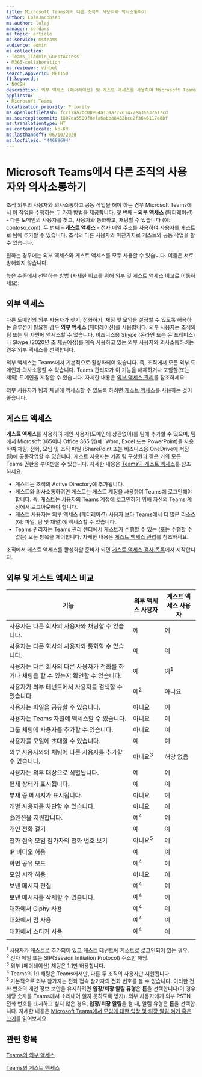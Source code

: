 ```yaml
---
title: Microsoft Teams에서 다른 조직의 사용자와 의사소통하기
author: LolaJacobsen
ms.author: lolaj
manager: serdars
ms.topic: article
ms.service: msteams
audience: admin
ms.collection:
- Teams_ITAdmin_GuestAccess
- M365-collaboration
ms.reviewer: vinbel
search.appverid: MET150
f1.keywords:
- NOCSH
description: 외부 액세스 (페더레이션) 및 게스트 액세스를 사용하여 Microsoft Teams에서 다른 조직의 사용자와 의사소통하는 방법을 알아봅니다.
appliesto:
- Microsoft Teams
localization_priority: Priority
ms.openlocfilehash: fcc17aa7bc00904a13aa77761472ea3ea37a17cd
ms.sourcegitcommit: 1807ea5509f8efa6abba8462bce2f3646117e8bf
ms.translationtype: HT
ms.contentlocale: ko-KR
ms.lasthandoff: 06/10/2020
ms.locfileid: "44689694"
---
```

<a name="communicate-with-users-from-other-organizations-in-microsoft-teams"></a>Microsoft Teams에서 다른 조직의 사용자와 의사소통하기
======================================================

조직 외부의 사용자와 의사소통하고 공동 작업을 해야 하는 경우 Microsoft Teams에서 이 작업을 수행하는 두 가지 방법을 제공합니다. 첫 번째 – **외부 액세스** (페더레이션) - 다른 도메인의 사용자를 찾고, 사용자와 통화하고, 채팅할 수 있습니다 (예: contoso.com). 두 번째 – **게스트 액세스** - 전자 메일 주소를 사용하여 사용자를 게스트로 팀에 추가할 수 있습니다. 조직의 다른 사용자와 마찬가지로 게스트와 공동 작업을 할 수 있습니다.

원하는 경우에는 외부 액세스와 게스트 액세스를 모두 사용할 수 있습니다. 이들은 서로 방해되지 않습니다.

높은 수준에서 선택하는 방법 (자세한 비교를 위해 [외부 및 게스트 액세스 비교](#compare-external-and-guest-access)로 이동하세요):

## <a name="external-access"></a>외부 액세스

다른 도메인의 외부 사용자가 찾기, 전화하기, 채팅 및 모임을 설정할 수 있도록 허용하는 솔루션이 필요한 경우 **외부 액세스** (페더레이션)를 사용합니다. 외부 사용자는 조직의 팀 또는 팀 자원에 액세스할 수 없습니다. 비즈니스용 Skype (온라인 또는 온 프레미스) 나 Skype (2020년 초 제공예정)를 계속 사용하고 있는 외부 사용자와 의사소통하려는 경우 외부 액세스를 선택합니다. 

외부 액세스는 Teams에서 기본적으로 활성화되어 있습니다. 즉, 조직에서 모든 외부 도메인과 의사소통할 수 있습니다. Teams 관리자가 이 기능을 해제하거나 포함할(또는 제외) 도메인을 지정할 수 있습니다. 자세한 내용은 [외부 액세스 관리](manage-external-access.md)를 참조하세요. 

외부 사용자가 팀과 채널에 액세스할 수 있도록 하려면 [게스트 액세스](#guest-access)를 사용하는 것이 좋습니다. 


## <a name="guest-access"></a>게스트 액세스

**게스트 액세스**를 사용하여 개인 사용자(도메인에 상관없이)를 팀에 추가할 수 있으며, 팀에서 Microsoft 365이나 Office 365 앱(예: Word, Excel 또는 PowerPoint)을 사용하여 채팅, 전화, 모임 및 조직 파일 (SharePoint 또는 비즈니스용 OneDrive에 저장된)에 공동작업할 수 있습니다. 게스트 사용자는 기존 팀 구성원과 같은 거의 모든 Teams 권한을 부여받을 수 있습니다. 자세한 내용은 [Teams의 게스트 액세스](guest-access.md)를 참조하세요.

- 게스트는 조직의 Active Directory에 추가됩니다.
- 게스트와 의사소통하려면 게스트는 게스트 계정을 사용하여 Teams에 로그인해야 합니다. 즉, 게스트는 사용자의 Teams 계정에 로그인하기 위해 자신의 Teams 계정에서 로그아웃해야 합니다.
- 게스트 사용자는 외부 액세스 (페더레이션) 사용자 보다 Teams에서 더 많은 리소스 (예: 파일, 팀 및 채널)에 액세스할 수 있습니다.
- Teams 관리자는 Teams 관리 센터에서 게스트가 수행할 수 있는 (또는 수행할 수 없는) 모든 항목을 제어합니다. 자세한 내용은 [게스트 액세스 관리](manage-guests.md)를 참조하세요.

조직에서 게스트 액세스를 활성화할 준비가 되면 [게스트 액세스 검사 목록](guest-access-checklist.md)에서 시작합니다.


## <a name="compare-external-and-guest-access"></a>외부 및 게스트 액세스 비교

| 기능 | 외부 액세스 사용자 | 게스트 액세스 사용자 |
|---------|-----------------------|--------------------|
| 사용자는 다른 회사의 사용자와 채팅할 수 있습니다. | 예 |예 |
| 사용자는 다른 회사의 사용자와 통화할 수 있습니다. | 예 | 예 |
| 사용자는 다른 회사의 다른 사용자가 전화를 하거나 채팅을 할 수 있는지 확인할 수 있습니다. | 예 | 예<sup>1</sup> |
| 사용자가 외부 테넌트에서 사용자를 검색할 수 있습니다. | 예<sup>2</sup> | 아니요 |
| 사용자는 파일을 공유할 수 있습니다. | 아니요 | 예 |
| 사용자는 Teams 자원에 액세스할 수 있습니다. | 아니요 | 예 |
| 그룹 채팅에 사용자를 추가할 수 있습니다. | 아니요 | 예 |
| 사용자를 모임에 초대할 수 있습니다. | 예 | 예 |
| 외부 사용자와의 채팅에 다른 사용자를 추가할 수 있습니다. | 아니요<sup>3</sup> | 해당 없음 |
| 사용자는 외부 대상으로 식별됩니다. | 예 | 예 |
| 현재 상태가 표시됩니다. | 예 | 예 |
| 부재 중 메시지가 표시됩니다. | 아니요 | 예 |
| 개별 사용자를 차단할 수 있습니다. | 아니요 | 예 |
| @멘션을 지원합니다. | 예<sup>4</sup> | 예 |
| 개인 전화 걸기 | 예 | 예 |
| 전화 접속 모임 참가자의 전화 번호 보기 | 아니요<sup>5</sup> | 예 |
| IP 비디오 허용 | 예 | 예 |
| 화면 공유 모드 | 예<sup>4</sup> | 예 |
| 모임 시작 허용 | 아니요 | 예 |
| 보낸 메시지 편집 | 예<sup>4</sup> | 예 |
| 보낸 메시지를 삭제할 수 있습니다. | 예<sup>4</sup> | 예 |
| 대화에서 Giphy 사용 | 예<sup>4</sup> | 예 |
| 대화에서 밈 사용 | 예<sup>4</sup> | 예 |
| 대화에서 스티커 사용 | 예<sup>4</sup> | 예 |
||||

<sup>1</sup> 사용자가 게스트로 추가되어 있고 게스트 테넌트에 게스트로 로그인되어 있는 경우.<br>
<sup>2</sup> 전자 메일 또는 SIP(Session Initiation Protocol) 주소만 해당.<br>
<sup>3</sup> 외부 (페더레이션) 채팅은 1:1만 허용합니다.<br>
<sup>4</sup> Teams의 1:1 채팅은 Teams에서만, 다른 두 조직의 사용자만 지원됩니다. <br>
<sup>5</sup> 기본적으로 외부 참가자는 전화 접속 참가자의 전화 번호를 볼 수 없습니다. 이러한 전화 번호의 개인 정보 보안을 유지하려면 **입장/퇴장 알림 유형**은 **톤**을 선택합니다(이 경우 해당 숫자를 Teams에서 소리내어 읽지 못하도록 방지). 외부 사용자에게 외부 PSTN 전화 번호를 표시하고 싶지 않은 경우, **입장/퇴장 알림**을 켤 때, 알림 유형은 **톤**을 선택합니다. 자세한 내용은 [Microsoft Teams에서 모임에 대한 입장 및 퇴장 알림 켜기 혹은 끄기](turn-on-or-off-entry-and-exit-announcements-for-meetings-in-teams.md)를 읽어보세요.

## <a name="related-topics"></a>관련 항목

[Teams의 외부 액세스](manage-external-access.md)

[Teams의 게스트 액세스](guest-access.md)

